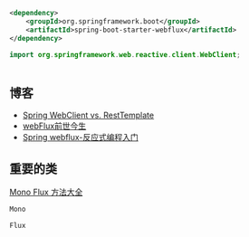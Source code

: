 

```xml
<dependency>
    <groupId>org.springframework.boot</groupId>
    <artifactId>spring-boot-starter-webflux</artifactId>
</dependency>
```

```java
import org.springframework.web.reactive.client.WebClient;



```


## 博客

- [Spring WebClient vs. RestTemplate](https://www.baeldung.com/spring-webclient-resttemplate)
- [webFlux前世今生](https://www.cnblogs.com/lixinjie/p/a-brother-of-spring-mvc-is-spring-webflux.html)
- [Spring webflux-反应式编程入门](http://bbs.learnfuture.com/topic/5755)


## 重要的类


[Mono Flux 方法大全](https://projectreactor.io/docs/core/release/reference/index.html#which-operator)

```java
Mono

Flux

```
